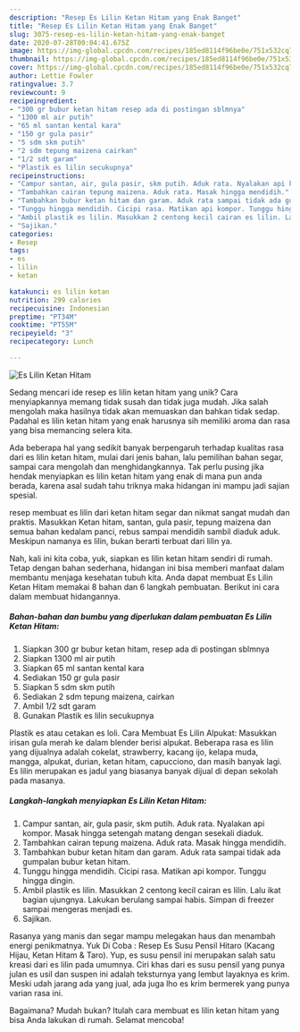 ```yaml
---
description: "Resep Es Lilin Ketan Hitam yang Enak Banget"
title: "Resep Es Lilin Ketan Hitam yang Enak Banget"
slug: 3075-resep-es-lilin-ketan-hitam-yang-enak-banget
date: 2020-07-28T00:04:41.675Z
image: https://img-global.cpcdn.com/recipes/185ed8114f96be0e/751x532cq70/es-lilin-ketan-hitam-foto-resep-utama.jpg
thumbnail: https://img-global.cpcdn.com/recipes/185ed8114f96be0e/751x532cq70/es-lilin-ketan-hitam-foto-resep-utama.jpg
cover: https://img-global.cpcdn.com/recipes/185ed8114f96be0e/751x532cq70/es-lilin-ketan-hitam-foto-resep-utama.jpg
author: Lettie Fowler
ratingvalue: 3.7
reviewcount: 9
recipeingredient:
- "300 gr bubur ketan hitam resep ada di postingan sblmnya"
- "1300 ml air putih"
- "65 ml santan kental kara"
- "150 gr gula pasir"
- "5 sdm skm putih"
- "2 sdm tepung maizena cairkan"
- "1/2 sdt garam"
- "Plastik es lilin secukupnya"
recipeinstructions:
- "Campur santan, air, gula pasir, skm putih. Aduk rata. Nyalakan api kompor. Masak hingga setengah matang dengan sesekali diaduk."
- "Tambahkan cairan tepung maizena. Aduk rata. Masak hingga mendidih."
- "Tambahkan bubur ketan hitam dan garam. Aduk rata sampai tidak ada gumpalan bubur ketan hitam."
- "Tunggu hingga mendidih. Cicipi rasa. Matikan api kompor. Tunggu hingga dingin."
- "Ambil plastik es lilin. Masukkan 2 centong kecil cairan es lilin. Lalu ikat bagian ujungnya. Lakukan berulang sampai habis. Simpan di freezer sampai mengeras menjadi es."
- "Sajikan."
categories:
- Resep
tags:
- es
- lilin
- ketan

katakunci: es lilin ketan 
nutrition: 299 calories
recipecuisine: Indonesian
preptime: "PT34M"
cooktime: "PT55M"
recipeyield: "3"
recipecategory: Lunch

---
```



![Es Lilin Ketan Hitam](https://img-global.cpcdn.com/recipes/185ed8114f96be0e/751x532cq70/es-lilin-ketan-hitam-foto-resep-utama.jpg)

Sedang mencari ide resep es lilin ketan hitam yang unik? Cara menyiapkannya memang tidak susah dan tidak juga mudah. Jika salah mengolah maka hasilnya tidak akan memuaskan dan bahkan tidak sedap. Padahal es lilin ketan hitam yang enak harusnya sih memiliki aroma dan rasa yang bisa memancing selera kita.

Ada beberapa hal yang sedikit banyak berpengaruh terhadap kualitas rasa dari es lilin ketan hitam, mulai dari jenis bahan, lalu pemilihan bahan segar, sampai cara mengolah dan menghidangkannya. Tak perlu pusing jika hendak menyiapkan es lilin ketan hitam yang enak di mana pun anda berada, karena asal sudah tahu triknya maka hidangan ini mampu jadi sajian spesial.

resep membuat es lilin dari ketan hitam segar dan nikmat sangat mudah dan praktis. Masukkan Ketan hitam, santan, gula pasir, tepung maizena dan semua bahan kedalam panci, rebus sampai mendidih sambil diaduk aduk. Meskipun namanya es lilin, bukan berarti terbuat dari lilin ya.


Nah, kali ini kita coba, yuk, siapkan es lilin ketan hitam sendiri di rumah. Tetap dengan bahan sederhana, hidangan ini bisa memberi manfaat dalam membantu menjaga kesehatan tubuh kita. Anda dapat membuat Es Lilin Ketan Hitam memakai 8 bahan dan 6 langkah pembuatan. Berikut ini cara dalam membuat hidangannya.

<!--inarticleads1-->

##### Bahan-bahan dan bumbu yang diperlukan dalam pembuatan Es Lilin Ketan Hitam:

1. Siapkan 300 gr bubur ketan hitam, resep ada di postingan sblmnya
1. Siapkan 1300 ml air putih
1. Siapkan 65 ml santan kental kara
1. Sediakan 150 gr gula pasir
1. Siapkan 5 sdm skm putih
1. Sediakan 2 sdm tepung maizena, cairkan
1. Ambil 1/2 sdt garam
1. Gunakan Plastik es lilin secukupnya


Plastik es atau cetakan es loli. Cara Membuat Es Lilin Alpukat: Masukkan irisan gula merah ke dalam blender berisi alpukat. Beberapa rasa es lilin yang dijualnya adalah cokelat, strawberry, kacang ijo, kelapa muda, mangga, alpukat, durian, ketan hitam, capucciono, dan masih banyak lagi. Es lilin merupakan es jadul yang biasanya banyak dijual di depan sekolah pada masanya. 

<!--inarticleads2-->

##### Langkah-langkah menyiapkan Es Lilin Ketan Hitam:

1. Campur santan, air, gula pasir, skm putih. Aduk rata. Nyalakan api kompor. Masak hingga setengah matang dengan sesekali diaduk.
1. Tambahkan cairan tepung maizena. Aduk rata. Masak hingga mendidih.
1. Tambahkan bubur ketan hitam dan garam. Aduk rata sampai tidak ada gumpalan bubur ketan hitam.
1. Tunggu hingga mendidih. Cicipi rasa. Matikan api kompor. Tunggu hingga dingin.
1. Ambil plastik es lilin. Masukkan 2 centong kecil cairan es lilin. Lalu ikat bagian ujungnya. Lakukan berulang sampai habis. Simpan di freezer sampai mengeras menjadi es.
1. Sajikan.


Rasanya yang manis dan segar mampu melegakan haus dan menambah energi penikmatnya. Yuk Di Coba : Resep Es Susu Pensil Hitaro (Kacang Hijau, Ketan Hitam &amp; Taro). Yup, es susu pensil ini merupakan salah satu kreasi dari es lilin pada umumnya. Ciri khas dari es susu pensil yang punya julan es usil dan suspen ini adalah teksturnya yang lembut layaknya es krim. Meski udah jarang ada yang jual, ada juga lho es krim bermerek yang punya varian rasa ini. 

Bagaimana? Mudah bukan? Itulah cara membuat es lilin ketan hitam yang bisa Anda lakukan di rumah. Selamat mencoba!

